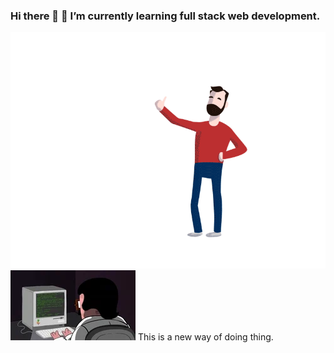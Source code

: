 ### Hi there 👋  🌱 I’m currently learning full stack web development.
![animation](assets/media/github.gif) 
![animation](assets/media/github-2.gif) This is a new way of doing thing.
